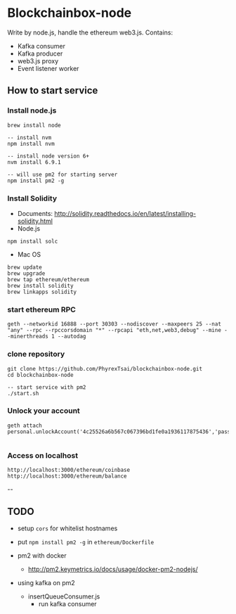 # Blockchainbox-node
  
Write by node.js, handle the ethereum web3.js.
Contains:  
- Kafka consumer
- Kafka producer
- web3.js proxy
- Event listener worker

## How to start service

### Install node.js
```
brew install node

-- install nvm
npm install nvm

-- install node version 6+
nvm install 6.9.1

-- will use pm2 for starting server
npm install pm2 -g
```

### Install Solidity

- Documents: http://solidity.readthedocs.io/en/latest/installing-solidity.html
- Node.js

```
npm install solc
```

- Mac OS
```
brew update
brew upgrade
brew tap ethereum/ethereum
brew install solidity
brew linkapps solidity
```

### start ethereum RPC
```
geth --networkid 16888 --port 30303 --nodiscover --maxpeers 25 --nat "any" --rpc --rpccorsdomain "*" --rpcapi "eth,net,web3,debug" --mine --minerthreads 1 --autodag
```

### clone repository
```
git clone https://github.com/PhyrexTsai/blockchainbox-node.git
cd blockchainbox-node

-- start service with pm2
./start.sh
```
### Unlock your account
```
geth attach
personal.unlockAccount('4c25526a6b567c067396bd1fe0a1936117875436','password',600000);
 
 ```

### Access on localhost
```
http://localhost:3000/ethereum/coinbase
http://localhost:3000/ethereum/balance
```

--

## TODO

- setup `cors` for whitelist hostnames
- put `npm install pm2 -g` in `ethereum/Dockerfile`
- pm2 with docker
    - http://pm2.keymetrics.io/docs/usage/docker-pm2-nodejs/

- using kafka on pm2
    - insertQueueConsumer.js
        - run kafka consumer
